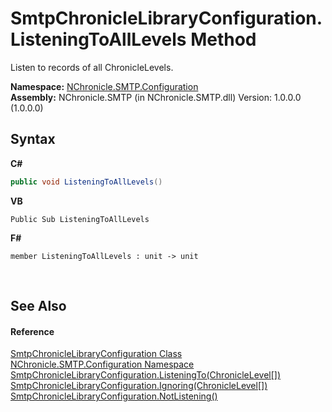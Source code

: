 # SmtpChronicleLibraryConfiguration.ListeningToAllLevels Method 
 

Listen to records of all ChronicleLevels.

**Namespace:**&nbsp;<a href="N_NChronicle_SMTP_Configuration.md">NChronicle.SMTP.Configuration</a><br />**Assembly:**&nbsp;NChronicle.SMTP (in NChronicle.SMTP.dll) Version: 1.0.0.0 (1.0.0.0)

## Syntax

**C#**<br />
``` C#
public void ListeningToAllLevels()
```

**VB**<br />
``` VB
Public Sub ListeningToAllLevels
```

**F#**<br />
``` F#
member ListeningToAllLevels : unit -> unit 

```

<br />

## See Also


#### Reference
<a href="T_NChronicle_SMTP_Configuration_SmtpChronicleLibraryConfiguration.md">SmtpChronicleLibraryConfiguration Class</a><br /><a href="N_NChronicle_SMTP_Configuration.md">NChronicle.SMTP.Configuration Namespace</a><br /><a href="M_NChronicle_SMTP_Configuration_SmtpChronicleLibraryConfiguration_ListeningTo.md">SmtpChronicleLibraryConfiguration.ListeningTo(ChronicleLevel[])</a><br /><a href="M_NChronicle_SMTP_Configuration_SmtpChronicleLibraryConfiguration_Ignoring.md">SmtpChronicleLibraryConfiguration.Ignoring(ChronicleLevel[])</a><br /><a href="M_NChronicle_SMTP_Configuration_SmtpChronicleLibraryConfiguration_NotListening.md">SmtpChronicleLibraryConfiguration.NotListening()</a><br />
